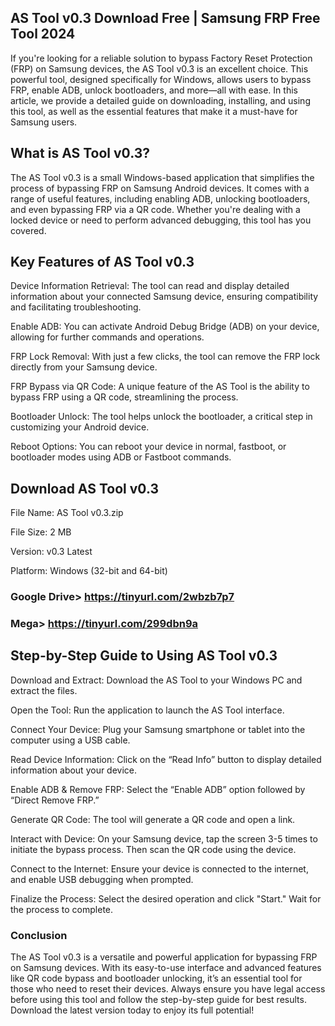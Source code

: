 ## AS Tool v0.3 Download Free | Samsung FRP Free Tool 2024

If you're looking for a reliable solution to bypass Factory Reset Protection (FRP) on Samsung devices, the AS Tool v0.3 is an excellent choice. This powerful tool, designed specifically for Windows, allows users to bypass FRP, enable ADB, unlock bootloaders, and more—all with ease. In this article, we provide a detailed guide on downloading, installing, and using this tool, as well as the essential features that make it a must-have for Samsung users.

## What is AS Tool v0.3?

The AS Tool v0.3 is a small Windows-based application that simplifies the process of bypassing FRP on Samsung Android devices. It comes with a range of useful features, including enabling ADB, unlocking bootloaders, and even bypassing FRP via a QR code. Whether you're dealing with a locked device or need to perform advanced debugging, this tool has you covered.

## Key Features of AS Tool v0.3

Device Information Retrieval: The tool can read and display detailed information about your connected Samsung device, ensuring compatibility and facilitating troubleshooting.

Enable ADB: You can activate Android Debug Bridge (ADB) on your device, allowing for further commands and operations.

FRP Lock Removal: With just a few clicks, the tool can remove the FRP lock directly from your Samsung device.

FRP Bypass via QR Code: A unique feature of the AS Tool is the ability to bypass FRP using a QR code, streamlining the process.

Bootloader Unlock: The tool helps unlock the bootloader, a critical step in customizing your Android device.

Reboot Options: You can reboot your device in normal, fastboot, or bootloader modes using ADB or Fastboot commands.

## Download AS Tool v0.3

File Name: AS Tool v0.3.zip

File Size: 2 MB

Version: v0.3 Latest

Platform: Windows (32-bit and 64-bit)

### Google Drive> https://tinyurl.com/2wbzb7p7

### Mega> https://tinyurl.com/299dbn9a


## Step-by-Step Guide to Using AS Tool v0.3

Download and Extract: Download the AS Tool to your Windows PC and extract the files.

Open the Tool: Run the application to launch the AS Tool interface.

Connect Your Device: Plug your Samsung smartphone or tablet into the computer using a USB cable.

Read Device Information: Click on the “Read Info” button to display detailed information about your device.

Enable ADB & Remove FRP: Select the “Enable ADB” option followed by “Direct Remove FRP.”

Generate QR Code: The tool will generate a QR code and open a link.

Interact with Device: On your Samsung device, tap the screen 3-5 times to initiate the bypass process. Then scan the QR code using the device.

Connect to the Internet: Ensure your device is connected to the internet, and enable USB debugging when prompted.

Finalize the Process: Select the desired operation and click "Start." Wait for the process to complete.

### Conclusion
The AS Tool v0.3 is a versatile and powerful application for bypassing FRP on Samsung devices. With its easy-to-use interface and advanced features like QR code bypass and bootloader unlocking, it’s an essential tool for those who need to reset their devices. Always ensure you have legal access before using this tool and follow the step-by-step guide for best results. Download the latest version today to enjoy its full potential!
